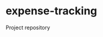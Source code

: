 # expense-tracking

Project repository

<!-- Update 2024-11-24T17:50:13+05:30 -->
<!-- Update 2024-11-25T18:27:17+05:30 -->
<!-- Update 2024-12-10T11:38:20+05:30 -->
<!-- Update 2024-12-28T17:47:24+05:30 -->
<!-- Update 2025-01-01T18:07:26+05:30 -->
<!-- Update 2025-01-01T06:39:26+05:30 -->
<!-- Update 2025-01-10T16:52:28+05:30 -->
<!-- Update 2025-01-11T07:13:28+05:30 -->
<!-- Update 2025-01-11T13:21:28+05:30 -->
<!-- Update 2025-02-17T14:38:34+05:30 -->
<!-- Update 2025-02-17T15:45:34+05:30 -->
<!-- Update 2025-03-15T12:39:37+05:30 -->
<!-- Update 2025-03-16T07:39:38+05:30 -->
<!-- Update 2025-03-16T11:18:38+05:30 -->
<!-- Update 2025-04-13T17:49:42+05:30 -->
<!-- Update 2025-04-14T16:26:43+05:30 -->
<!-- Update 2025-04-19T14:02:46+05:30 -->
<!-- Update 2025-04-21T14:58:48+05:30 -->
<!-- Update 2025-04-22T08:09:49+05:30 -->
<!-- Update 2025-04-23T07:09:50+05:30 -->
<!-- Update 2025-05-07T11:43:51+05:30 -->